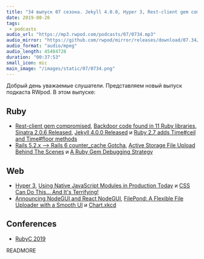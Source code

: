 ```yaml
---
title: "34 выпуск 07 сезона. Jekyll 4.0.0, Hyper 3, Rest-client gem compromised, CSS Can Do This, NodeGUI, Chart.xkcd и прочее"
date: 2019-08-26
tags:
 - podcasts
audio_url: "https://mp3.rwpod.com/podcasts/07/0734.mp3"
audio_mirror: "https://github.com/rwpod/mirror/releases/download/07.34/0734.mp3"
audio_format: "audio/mpeg"
audio_length: 45484728
duration: "00:37:53"
small_icon: mic
main_image: "/images/static/07/0734.png"
---
```


Добрый день уважаемые слушатели. Представляем новый выпуск подкаста RWpod. В этом выпуске:

## Ruby

 - [Rest-client gem compromised](https://github.com/rest-client/rest-client/issues/713), [Backdoor code found in 11 Ruby libraries](https://www.zdnet.com/article/backdoor-code-found-in-11-ruby-libraries/), [Sinatra 2.0.6 Released](http://sinatrarb.com/2019/08/21/sinatra-2.0.6.html), [Jekyll 4.0.0 Released](https://jekyllrb.com/news/2019/08/20/jekyll-4-0-0-released/) и [Ruby 2.7 adds Time#ceil and Time#floor methods](https://blog.saeloun.com/2019/08/20/ruby-2-7-time-ceil-and-time-floor-methods.html)
 - [Rails 5.2.x --> Rails 6 counter_cache Gotcha](https://dev.to/loribbaum/rails-5-2-x-rails-6-countercache-gotcha-3bgc), [Active Storage File Upload Behind The Scenes](https://medium.com/rubyinside/active-storage-file-upload-behind-the-scenes-59a660c43781) и [A Ruby Gem Debugging Strategy](https://supergood.software/a-ruby-gem-debugging-strategy/)

## Web

 - [Hyper 3](https://hyper.is/blog), [Using Native JavaScript Modules in Production Today](https://philipwalton.com/articles/using-native-javascript-modules-in-production-today/) и [CSS Can Do This... And It's Terrifying!](https://www.aaron-powell.com/posts/2019-08-14-css-can-do-this-and-its-terrifying/)
 - [Announcing NodeGUI and React NodeGUI](https://blog.atulr.com/nodegui-intro/), [FilePond: A Flexible File Uploader with a Smooth UI](https://pqina.nl/filepond/) и [Chart.xkcd](https://timqian.com/chart.xkcd/)

## Conferences

 - [RubyC 2019](https://rubyc.eu/)

READMORE
